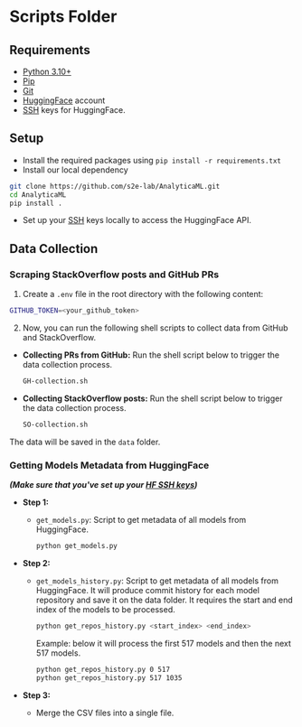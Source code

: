# Scripts Folder

## Requirements
- [Python 3.10+](https://www.python.org/downloads/)
- [Pip](https://pip.pypa.io/en/stable/installation/)
- [Git](https://git-scm.com/downloads)
- [HuggingFace](https://huggingface.co/) account
- [SSH](https://huggingface.co/docs/hub/en/security-git-ssh) keys for HuggingFace.

## Setup
- Install the required packages using `pip install -r requirements.txt`
- Install our local dependency 
```bash
git clone https://github.com/s2e-lab/AnalyticaML.git
cd AnalyticaML
pip install .
```
- Set up your [SSH](https://huggingface.co/docs/hub/en/security-git-ssh) keys locally to access the HuggingFace API.




## Data Collection

### Scraping StackOverflow posts and GitHub PRs

1) Create a `.env` file in the root directory with the following content:
```bash
GITHUB_TOKEN=<your_github_token>

```
2) Now, you can run the following shell scripts to collect data from GitHub and StackOverflow.

- **Collecting PRs from GitHub:** Run the shell script below to trigger the data collection process.
    ```bash
    GH-collection.sh
    ```
- **Collecting StackOverflow posts:** Run the shell script below to trigger the data collection process.
    ```bash
    SO-collection.sh
    ```
The data will be saved in the `data` folder.

### Getting Models Metadata from HuggingFace
***(Make sure that you've set up your [HF SSH keys](https://huggingface.co/docs/hub/en/security-git-ssh))***

- **Step 1:**
  - `get_models.py`: Script to get metadata of all models from HuggingFace. 
    ```bash
    python get_models.py
    ```
- **Step 2:**
  - `get_models_history.py`: Script to get metadata of all models from HuggingFace. 
  It will produce commit history for each model repository and save it on the data folder. 
  It requires the start and end index of the models to be processed.
    ```bash
    python get_repos_history.py <start_index> <end_index>
    ```
    Example: below it will process the first 517 models and then the next 517 models.
    ```bash
    python get_repos_history.py 0 517
    python get_repos_history.py 517 1035 
    ```
    
- **Step 3:**
  - Merge the CSV files into a single file.
    ```bash
    ```


